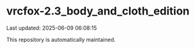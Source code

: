 # vrcfox-2.3_body_and_cloth_edition

Last updated: 2025-06-09 06:08:15

This repository is automatically maintained.
